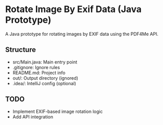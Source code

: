 # Rotate Image By Exif Data (Java Prototype)

A Java prototype for rotating images by EXIF data using the PDF4Me API.

## Structure

- src/Main.java: Main entry point
- .gitignore: Ignore rules
- README.md: Project info
- out/: Output directory (ignored)
- .idea/: IntelliJ config (optional)

## TODO
- Implement EXIF-based image rotation logic
- Add API integration 